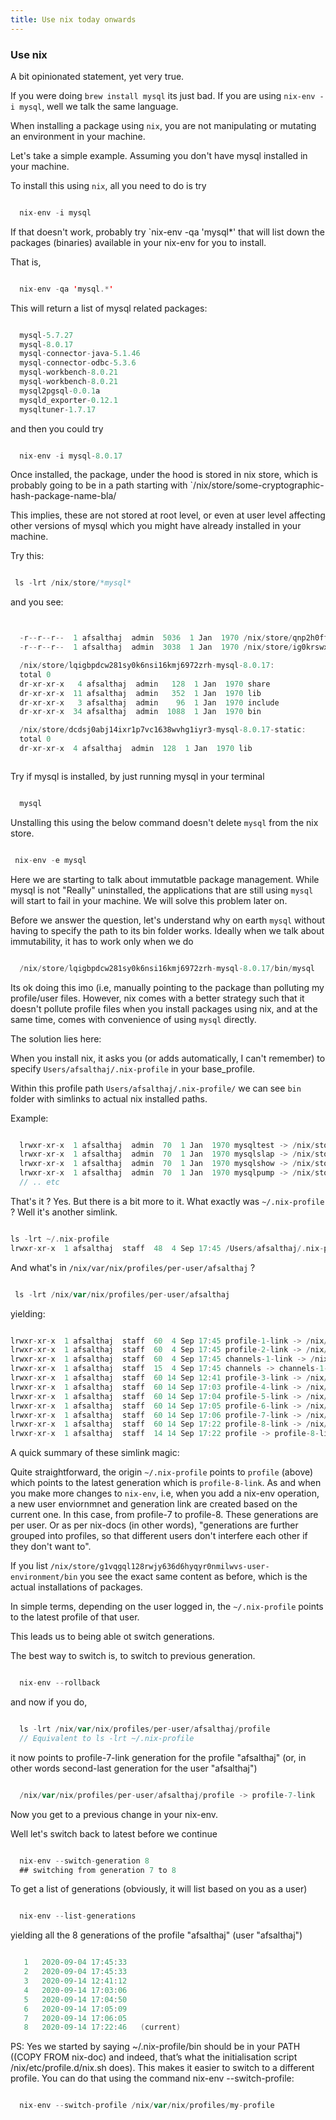 ```yaml
---
title: Use nix today onwards
---
```


### Use nix

A bit opinionated statement, yet very true.

If you were doing `brew install mysql` its just bad.
If you are using `nix-env -i mysql`, well we talk the same language.

When installing a package using `nix`, you are not manipulating or mutating an
environment in your machine.

Let's take a simple example. Assuming you don't have mysql installed in your machine.

To install this using `nix`, all you need to do is try

``` scala

  nix-env -i mysql


```

If that doesn't work, probably try `nix-env -qa 'mysql*' that will list down the packages
(binaries) available in your nix-env for you to install.

That is,

``` scala

  nix-env -qa 'mysql.*'


```

This will return a list of mysql related packages:

``` scala

  mysql-5.7.27
  mysql-8.0.17
  mysql-connector-java-5.1.46
  mysql-connector-odbc-5.3.6
  mysql-workbench-8.0.21
  mysql-workbench-8.0.21
  mysql2pgsql-0.0.1a
  mysqld_exporter-0.12.1
  mysqltuner-1.7.17


```

and then you could try

``` scala

  nix-env -i mysql-8.0.17


```

Once installed, the package, under the hood is stored in nix store, which is probably going to be
in a path starting with `/nix/store/some-cryptographic-hash-package-name-bla/


This implies, these are not stored at root level, or even at user level affecting other versions
of mysql which you might have already installed in your machine.

Try this:

``` scala

 ls -lrt /nix/store/*mysql*


```

and you see:

``` scala


  -r--r--r--  1 afsalthaj  admin  5036  1 Jan  1970 /nix/store/qnp2h0ffj5g30m5mmpwg4lz1walwqmr6-mysql-8.0.17.drv
  -r--r--r--  1 afsalthaj  admin  3038  1 Jan  1970 /nix/store/ig0krswxfyjip4zfyczbawnfxsbqji3r-mysql-8.0.17.tar.gz.drv

  /nix/store/lqigbpdcw281sy0k6nsi16kmj6972zrh-mysql-8.0.17:
  total 0
  dr-xr-xr-x   4 afsalthaj  admin   128  1 Jan  1970 share
  dr-xr-xr-x  11 afsalthaj  admin   352  1 Jan  1970 lib
  dr-xr-xr-x   3 afsalthaj  admin    96  1 Jan  1970 include
  dr-xr-xr-x  34 afsalthaj  admin  1088  1 Jan  1970 bin

  /nix/store/dcdsj0abj14ixr1p7vc1638wvhg1iyr3-mysql-8.0.17-static:
  total 0
  dr-xr-xr-x  4 afsalthaj  admin  128  1 Jan  1970 lib



```

Try if mysql is installed, by just running mysql in your terminal

``` scala

  mysql


```

Unstalling this using the below command doesn't delete `mysql` from the nix store.


``` scala

 nix-env -e mysql


```

Here we are starting to talk about immutatble package management. While mysql is not "Really" uninstalled, the applications
that are still using `mysql` will start to fail in your machine. We will solve this problem later on.


Before we answer the question, let's understand why on earth `mysql` without having to specify the path to its bin folder works.
Ideally when we talk about immutability, it has to work only when we do


``` scala

  /nix/store/lqigbpdcw281sy0k6nsi16kmj6972zrh-mysql-8.0.17/bin/mysql

```

Its ok doing this imo (i.e, manually pointing to the package than polluting my profile/user files.
However, nix comes with a better strategy such that it doesn't pollute profile files when you install packages using nix,
and at the same time, comes with convenience of using `mysql` directly.

The solution lies here:

When you install nix, it asks you (or adds automatically, I can't remember) to specify  `Users/afsalthaj/.nix-profile` in your base_profile.

Within this profile path `Users/afsalthaj/.nix-profile/` we can see `bin` folder with simlinks to actual nix installed paths.


Example:

``` scala

  lrwxr-xr-x  1 afsalthaj  admin  70  1 Jan  1970 mysqltest -> /nix/store/lqigbpdcw281sy0k6nsi16kmj6972zrh-mysql-8.0.17/bin/mysqltest
  lrwxr-xr-x  1 afsalthaj  admin  70  1 Jan  1970 mysqlslap -> /nix/store/lqigbpdcw281sy0k6nsi16kmj6972zrh-mysql-8.0.17/bin/mysqlslap
  lrwxr-xr-x  1 afsalthaj  admin  70  1 Jan  1970 mysqlshow -> /nix/store/lqigbpdcw281sy0k6nsi16kmj6972zrh-mysql-8.0.17/bin/mysqlshow
  lrwxr-xr-x  1 afsalthaj  admin  70  1 Jan  1970 mysqlpump -> /nix/store/lqigbpdcw281sy0k6nsi16kmj6972zrh-mysql-8.0.17/bin/mysqlpump
  // .. etc

```

That's it ? Yes. But there is a bit more to it. What exactly was `~/.nix-profile` ? Well it's another simlink.

``` scala

ls -lrt ~/.nix-profile
lrwxr-xr-x  1 afsalthaj  staff  48  4 Sep 17:45 /Users/afsalthaj/.nix-profile -> /nix/var/nix/profiles/per-user/afsalthaj/profile


```

And what's in `/nix/var/nix/profiles/per-user/afsalthaj` ?

``` scala

 ls -lrt /nix/var/nix/profiles/per-user/afsalthaj

```

yielding:

``` scala

lrwxr-xr-x  1 afsalthaj  staff  60  4 Sep 17:45 profile-1-link -> /nix/store/lsrwsml0j65lhx2dhzyabjrdbiqcp5yg-user-environment
lrwxr-xr-x  1 afsalthaj  staff  60  4 Sep 17:45 profile-2-link -> /nix/store/p1a1mgd6pa9n41j88p5119b62pzk2hjy-user-environment
lrwxr-xr-x  1 afsalthaj  staff  60  4 Sep 17:45 channels-1-link -> /nix/store/fzy2wjnpwszb5qs28v9cwnd0v1nmbvzk-user-environment
lrwxr-xr-x  1 afsalthaj  staff  15  4 Sep 17:45 channels -> channels-1-link
lrwxr-xr-x  1 afsalthaj  staff  60 14 Sep 12:41 profile-3-link -> /nix/store/wrhrzczc7kx30dbg6adhgb33492mlwzz-user-environment
lrwxr-xr-x  1 afsalthaj  staff  60 14 Sep 17:03 profile-4-link -> /nix/store/g1vqgql128rwjy636d6hyqyr0nmilwvs-user-environment
lrwxr-xr-x  1 afsalthaj  staff  60 14 Sep 17:04 profile-5-link -> /nix/store/wrhrzczc7kx30dbg6adhgb33492mlwzz-user-environment
lrwxr-xr-x  1 afsalthaj  staff  60 14 Sep 17:05 profile-6-link -> /nix/store/g1vqgql128rwjy636d6hyqyr0nmilwvs-user-environment
lrwxr-xr-x  1 afsalthaj  staff  60 14 Sep 17:06 profile-7-link -> /nix/store/wrhrzczc7kx30dbg6adhgb33492mlwzz-user-environment
lrwxr-xr-x  1 afsalthaj  staff  60 14 Sep 17:22 profile-8-link -> /nix/store/g1vqgql128rwjy636d6hyqyr0nmilwvs-user-environment
lrwxr-xr-x  1 afsalthaj  staff  14 14 Sep 17:22 profile -> profile-8-link

```

A quick summary of these simlink magic:

Quite straightforward, the origin `~/.nix-profile` points to `profile` (above) which points to the latest generation which is `profile-8-link`.
As and when you make more changes to `nix-env`, i.e, when you add a nix-env operation, a new user enviornmnet and generation link are created based on the current one.
In this case, from profile-7 to profile-8. These generations are per user. Or as per nix-docs (in other words), "generations are further grouped into profiles,
so that different users don't interfere each other if they don't want to".

If you list `/nix/store/g1vqgql128rwjy636d6hyqyr0nmilwvs-user-environment/bin` you see the exact same content as before, which is the actual installations of packages.

In simple terms, depending on the user logged in, the `~/.nix-profile` points to the latest profile of that user.

This leads us to being able ot switch generations.

The best way to switch is, to switch to previous generation.

``` scala

  nix-env --rollback

```

and now if you do,

``` scala

  ls -lrt /nix/var/nix/profiles/per-user/afsalthaj/profile
  // Equivalent to ls -lrt ~/.nix-profile


```

it now points to profile-7-link generation for the profile "afsalthaj" (or, in other words second-last generation for the user "afsalthaj")


``` scala

  /nix/var/nix/profiles/per-user/afsalthaj/profile -> profile-7-link

```

Now you get to a previous change in your nix-env.

Well let's switch back to latest before we continue

``` scala

  nix-env --switch-generation 8
  ## switching from generation 7 to 8


```

To get a list of generations (obviously, it will list based on you as a user)

``` scala

  nix-env --list-generations

```

yielding all the 8 generations of the profile "afsalthaj" (user "afsalthaj")

``` scala

   1   2020-09-04 17:45:33
   2   2020-09-04 17:45:33
   3   2020-09-14 12:41:12
   4   2020-09-14 17:03:06
   5   2020-09-14 17:04:50
   6   2020-09-14 17:05:09
   7   2020-09-14 17:06:05
   8   2020-09-14 17:22:46   (current)


```

PS: Yes we started by saying ~/.nix-profile/bin should be in your PATH ((COPY FROM nix-doc) and indeed, that’s what the initialisation script /nix/etc/profile.d/nix.sh does).
This makes it easier to switch to a different profile. You can do that using the command nix-env --switch-profile:

``` scala

  nix-env --switch-profile /nix/var/nix/profiles/my-profile


```
